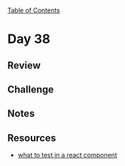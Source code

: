 
[Table of Contents](/README.md)

# Day 38

## Review

## Challenge

## Notes

## Resources
- [what to test in a react component](https://daveceddia.com/what-to-test-in-react-app)
